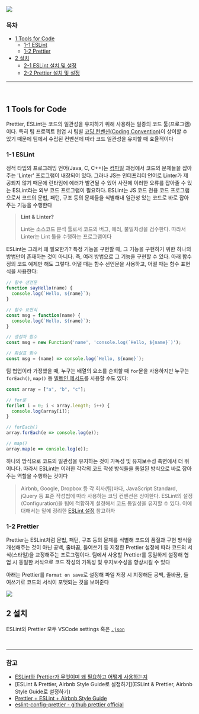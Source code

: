 <img src="https://ifh.cc/g/PvKPBC.png" style="max-width: 100%" align="center">

### 목차

- [1 Tools for Code](#1-Tools-for-Code)
  - [1-1 ESLint](#1-1-ESLint)
  - [1-2 Prettier](#1-2-Prettier)
- [2 설치](#2-설치)
  - [2-1 ESLint 설치 및 설정](#2-1-ESLint-설치-및-설정)
  - [2-2 Prettier 설치 및 설정](#2-2-Prettier-설치-및-설정)


***

<br>

## 1 Tools for Code

Prettier, ESLint는 코드의 일관성을 유지하기 위해 사용하는 일종의 코드 툴(프로그램)이다. 특히 팀 프로젝트 협업 시 팀별 [코딩 컨벤션(Coding Convention)]()이 상이할 수 있기 때문에 팀에서 수립된 컨벤션에 따라 코드 일관성을 유지할 때 효율적이다

### 1-1 ESLint

정적 타입의 프로그래밍 언어(Java, C, C++)는 [컴파일]() 과정에서 코드의 문제들을 잡아주는 'Linter' 프로그램이 내장되어 있다. 그러나 JS는 인터프리터 언어로 Linter가 제공되지 않기 때문에 런타임에 에러가 발견될 수 있어 사전에 이러한 오류를 잡아줄 수 있는 ESLint라는 외부 코드 프로그램이 필요하다. ESLint는 JS 코드 전용 코드 프로그램으로서 코드의 문법, 패턴, 구조 등의 문제들을 식별해내 일관성 있는 코드로 바로 잡아주는 기능을 수행한다

> **Lint & Linter?**
>
> Lint는 소스코드 분석 툴로서 코드의 버그, 에러, 불일치성을 검수한다. 따라서 Linter는 Lint 툴을 수행하는 프로그램이다

ESLint는 그래서 왜 필요한가? 특정 기능을 구현할 때, 그 기능을 구현하기 위한 하나의 방법만이 존재하는 것이 아니다. 즉, 여러 방법으로 그 기능을 구현할 수 있다. 아래 함수 정의 코드 예제만 해도 그렇다. 어떨 때는 함수 선언문을 사용하고, 어떨 때는 함수 표현식을 사용한다:

```javascript
// 함수 선언문
function sayHello(name) {
  console.log(`Hello, ${name}`);
}

// 함수 표현식 
const msg = function(name) {
  console.log(`Hello, ${name}`);
}

// 생성자 함수
const msg = new Function('name', 'console.log(`Hello, ${name}`)');

// 화살표 함수
const msg = (name) => console.log(`Hello, ${name}`);
```

팀 협업이라 가정했을 때, 누구는 배열의 요소를 순회할 때  `for`문을 사용하지만 누구는 `forEach()`, `map()` 등 [빌트인 메서드]()를 사용할 수도 있다:

```javascript
const array = ["a", "b", "c"]; 

// for문
for(let i = 0; i < array.length; i++) {
  console.log(array[i]);
}

// forEach()
array.forEach(e => console.log(e));

// map()
array.map(e => console.log(e));
```

하나의 방식으로 코드의 일관성을 유지하는 것이 가독성 및 유지보수성 측면에서 더 뛰어나다. 따라서 ESLint는 이러한 각각의 코드 작성 방식들을 통일된 방식으로 바로 잡아주는 역할을 수행하는 것이다

> Airbnb, Google, Dropbox 등 각 회사(팀)마다,  JavaScript Standard, jQuery 등 표준 작성법에 따라 사용하는 코딩 컨벤션은 상이한다. ESLint의 설정(Configuration)을 팀에 적합하게 설정해서 코드 통일성을 유지할 수 있다. 이에 대해서는 밑에 정리한 [ESLint 설정]() 참고하자

### 1-2 Prettier

Prettier는 ESLint처럼 문법, 패턴, 구조 등의 문제를 식별해 코드의 품질과 구현 방식을 개선해주는 것이 아닌 공백, 줄바꿈, 들여쓰기 등 지정한 Prettier 설정에 따라 코드의 서식(스타일)을 교정해주는 프로그램이다. 팀에서 사용할 Prettier를 동일하게 설정해 협업 시 동일한 서식으로 코드 작성의 가독성 및 유지보수성을 향상시킬 수 있다

아래는 Prettier를 `Format on save`로 설정해 파일 저장 시 지정해둔 공백, 줄바꿈, 들여쓰기로 코드의 서식이 포맷되는 것을 보여준다

<img src="https://ifh.cc/g/7cX0RW.gif" style="max-width: 100%" align="center">

<br>

## 2 설치

ESLint와 Prettier 모두 VSCode settings 혹은 [`.json`]()  

<br>

***

### 참고

- [ESLint와 Prettier가 무엇이며 왜 필요하고 어떻게 사용하는지](https://velog.io/@treejy/React-ESLint%EC%99%80-Prettier%EA%B0%80-%EB%AC%B4%EC%97%87%EC%9D%B4%EB%A9%B0-%EC%99%9C-%ED%95%84%EC%9A%94%ED%95%98%EA%B3%A0-%EC%96%B4%EB%96%BB%EA%B2%8C-%EC%82%AC%EC%9A%A9%ED%95%98%EB%8A%94%EC%A7%80)
- [ESLint & Prettier, Airbnb Style Guide로 설정하기](ESLint & Prettier, Airbnb Style Guide로 설정하기)
- [Prettier + ESLint + Airbnb Style Guide](https://techwell.wooritech.com/docs/tools/prettier/prettier-eslint-airbnb/)
- [eslint-config-prettier - github prettier official](https://github.com/prettier/eslint-config-prettier)

